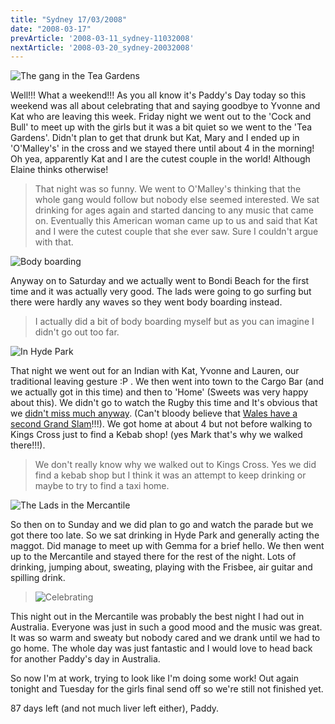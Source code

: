 ```yaml
---
title: "Sydney 17/03/2008"
date: "2008-03-17"
prevArticle: '2008-03-11_sydney-11032008'
nextArticle: '2008-03-20_sydney-20032008'
---
```

![The gang in the Tea Gardens](/images/IMG_1223.JPG "The gang in the Tea Gardens")

Well!!! What a weekend!!! As you all know it's Paddy's Day today so this weekend was all about celebrating that and saying goodbye to Yvonne and Kat who are leaving this week. Friday night we went out to the 'Cock and Bull' to meet up with the girls but it was a bit quiet so we went to the 'Tea Gardens'. Didn't plan to get that drunk but Kat, Mary and I ended up in 'O'Malley's' in the cross and we stayed there until about 4 in the morning! Oh yea, apparently Kat and I are the cutest couple in the world! Although Elaine thinks otherwise!
> That night was so funny. We went to O'Malley's thinking that the whole gang would follow but nobody else seemed interested. We sat drinking for ages again and started dancing to any music that came on. Eventually this American woman came up to us and said that Kat and I were the cutest couple that she ever saw. Sure I couldn't argue with that.

![Body boarding](/images/P3150089.JPG "Did I go out far? Not really!")

Anyway on to Saturday and we actually went to Bondi Beach for the first time and it was actually very good. The lads were going to go surfing but there were hardly any waves so they went body boarding instead.
> I actually did a bit of body boarding myself but as you can imagine I didn't go out too far.

![In Hyde Park](/images/DSCN0454.JPG "In Hyde Park")

That night we went out for an Indian with Kat, Yvonne and Lauren, our traditional leaving gesture :P . We then went into town to the Cargo Bar (and we actually got in this time) and then to 'Home' (Sweets was very happy about this). We didn't go to watch the Rugby this time and It's obvious that we [didn't miss much anyway](http://www.rte.ie/sport/rugby/sixnations/2008/0315/england_ireland1.html). (Can't bloody believe that [Wales have a second Grand Slam](http://www.rte.ie/sport/rugby/sixnations/2008/0315/wales_france.html)!!!). We got home at about 4 but not before walking to Kings Cross just to find a Kebab shop! (yes Mark that's why we walked there!!!).
> We don't really know why we walked out to Kings Cross. Yes we did find a kebab shop but I think it was an attempt to keep drinking or maybe to try to find a taxi home.

![The Lads in the Mercantile](/images/P3160185.JPG "The Lads in the Mercantile")

So then on to Sunday and we did plan to go and watch the parade but we got there too late. So we sat drinking in Hyde Park and generally acting the maggot. Did manage to meet up with Gemma for a brief hello. We then went up to the Mercantile and stayed there for the rest of the night. Lots of drinking, jumping about, sweating, playing with the Frisbee, air guitar and spilling drink.
> ![Celebrating](/images/P3160202.JPG "A toast to Paddy's Day and getting drunk!")

This night out in the Mercantile was probably the best night I had out in Australia. Everyone was just in such a good mood and the music was great. It was so warm and sweaty but nobody cared and we drank until we had to go home. The whole day was just fantastic and I would love to head back for another Paddy's day in Australia.

So now I'm at work, trying to look like I'm doing some work! Out again tonight and Tuesday for the girls final send off so we're still not finished yet.

87 days left (and not much liver left either),
Paddy.